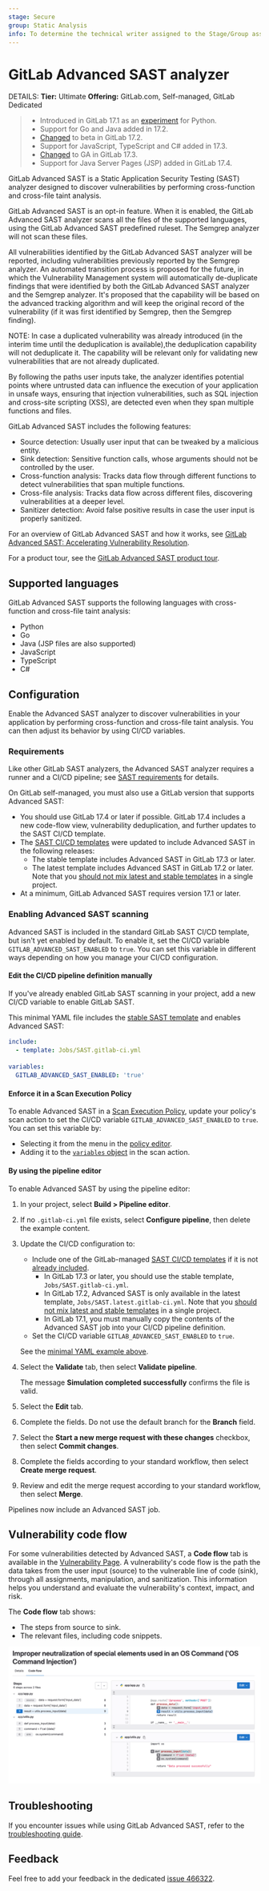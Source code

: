 ```yaml
---
stage: Secure
group: Static Analysis
info: To determine the technical writer assigned to the Stage/Group associated with this page, see https://handbook.gitlab.com/handbook/product/ux/technical-writing/#assignments
---
```


# GitLab Advanced SAST analyzer

DETAILS:
**Tier:** Ultimate
**Offering:** GitLab.com, Self-managed, GitLab Dedicated

> - Introduced in GitLab 17.1 as an [experiment](../../../policy/experiment-beta-support.md) for Python.
> - Support for Go and Java added in 17.2.
> - [Changed](https://gitlab.com/gitlab-org/gitlab/-/issues/461859) to beta in GitLab 17.2.
> - Support for JavaScript, TypeScript and C# added in 17.3.
> - [Changed](https://gitlab.com/gitlab-org/gitlab/-/issues/474094) to GA in GitLab 17.3.
> - Support for Java Server Pages (JSP) added in GitLab 17.4.

GitLab Advanced SAST is a Static Application Security Testing (SAST) analyzer
designed to discover vulnerabilities by performing cross-function and cross-file taint analysis.

GitLab Advanced SAST is an opt-in feature.
When it is enabled, the GitLab Advanced SAST analyzer scans all the files of the supported languages,
using the GitLab Advanced SAST predefined ruleset.
The Semgrep analyzer will not scan these files.

All vulnerabilities identified by the GitLab Advanced SAST analyzer will be reported,
including vulnerabilities previously reported by the Semgrep analyzer.
An automated transition process is proposed for the future,
in which the Vulnerability Management system will automatically de-duplicate findings
that were identified by both the GitLab Advanced SAST analyzer and the Semgrep analyzer.
It's proposed that the capability will be based on the advanced tracking algorithm
and will keep the original record of the vulnerability
(if it was first identified by Semgrep, then the Semgrep finding).

NOTE:
In case a duplicated vulnerability was already introduced (in the interim time until the deduplication is available),the deduplication capability will not deduplicate it. The capability will be relevant only for validating new vulnerabilities that are not already duplicated.

By following the paths user inputs take, the analyzer identifies potential points
where untrusted data can influence the execution of your application in unsafe ways,
ensuring that injection vulnerabilities, such as SQL injection and cross-site scripting (XSS),
are detected even when they span multiple functions and files.

GitLab Advanced SAST includes the following features:

- Source detection: Usually user input that can be tweaked by a malicious entity.
- Sink detection: Sensitive function calls, whose arguments should not be controlled by the user.
- Cross-function analysis: Tracks data flow through different functions to detect vulnerabilities that span multiple functions.
- Cross-file analysis: Tracks data flow across different files, discovering vulnerabilities at a deeper level.
- Sanitizer detection: Avoid false positive results in case the user input is properly sanitized.

<i class="fa fa-youtube-play youtube" aria-hidden="true"></i>
For an overview of GitLab Advanced SAST and how it works, see [GitLab Advanced SAST: Accelerating Vulnerability Resolution](https://youtu.be/xDa1MHOcyn8).

For a product tour, see the [GitLab Advanced SAST product tour](https://gitlab.navattic.com/advanced-sast).

## Supported languages

GitLab Advanced SAST supports the following languages with cross-function and cross-file taint analysis:

- Python
- Go
- Java (JSP files are also supported)
- JavaScript
- TypeScript
- C#

## Configuration

Enable the Advanced SAST analyzer to discover vulnerabilities in your application by performing
cross-function and cross-file taint analysis. You can then adjust its behavior by using CI/CD
variables.

### Requirements

Like other GitLab SAST analyzers, the Advanced SAST analyzer requires a runner and a CI/CD pipeline; see [SAST requirements](index.md#requirements) for details.

On GitLab self-managed, you must also use a GitLab version that supports Advanced SAST:

- You should use GitLab 17.4 or later if possible. GitLab 17.4 includes a new code-flow view, vulnerability deduplication, and further updates to the SAST CI/CD template.
- The [SAST CI/CD templates](index.md#stable-vs-latest-sast-templates) were updated to include Advanced SAST in the following releases:
  - The stable template includes Advanced SAST in GitLab 17.3 or later.
  - The latest template includes Advanced SAST in GitLab 17.2 or later. Note that you [should not mix latest and stable templates](../index.md#template-editions) in a single project.
- At a minimum, GitLab Advanced SAST requires version 17.1 or later.

### Enabling Advanced SAST scanning

Advanced SAST is included in the standard GitLab SAST CI/CD template, but isn't yet enabled by default.
To enable it, set the CI/CD variable `GITLAB_ADVANCED_SAST_ENABLED` to `true`.
You can set this variable in different ways depending on how you manage your CI/CD configuration.

#### Edit the CI/CD pipeline definition manually

If you've already enabled GitLab SAST scanning in your project, add a new CI/CD variable to enable GitLab SAST.

This minimal YAML file includes the [stable SAST template](index.md#stable-vs-latest-sast-templates) and enables Advanced SAST:

```yaml
include:
  - template: Jobs/SAST.gitlab-ci.yml

variables:
  GITLAB_ADVANCED_SAST_ENABLED: 'true'
```

#### Enforce it in a Scan Execution Policy

To enable Advanced SAST in a [Scan Execution Policy](../policies/scan_execution_policies.md), update your policy's scan action to set the CI/CD variable `GITLAB_ADVANCED_SAST_ENABLED` to `true`.
You can set this variable by:

- Selecting it from the menu in the [policy editor](../policies/scan_execution_policies.md#scan-execution-policy-editor).
- Adding it to the [`variables` object](../policies/scan_execution_policies.md#scan-action-type) in the scan action.

#### By using the pipeline editor

To enable Advanced SAST by using the pipeline editor:

1. In your project, select **Build > Pipeline editor**.
1. If no `.gitlab-ci.yml` file exists, select **Configure pipeline**, then delete the example
   content.
1. Update the CI/CD configuration to:
   - Include one of the GitLab-managed [SAST CI/CD templates](index.md#stable-vs-latest-sast-templates) if it is not [already included](index.md#configure-sast-in-your-cicd-yaml).
       - In GitLab 17.3 or later, you should use the stable template, `Jobs/SAST.gitlab-ci.yml`.
       - In GitLab 17.2, Advanced SAST is only available in the latest template, `Jobs/SAST.latest.gitlab-ci.yml`. Note that you [should not mix latest and stable templates](../index.md#template-editions) in a single project.
       - In GitLab 17.1, you must manually copy the contents of the Advanced SAST job into your CI/CD pipeline definition.
   - Set the CI/CD variable `GITLAB_ADVANCED_SAST_ENABLED` to `true`.

   See the [minimal YAML example above](#edit-the-cicd-pipeline-definition-manually).
1. Select the **Validate** tab, then select **Validate pipeline**.

   The message **Simulation completed successfully** confirms the file is valid.
1. Select the **Edit** tab.
1. Complete the fields. Do not use the default branch for the **Branch** field.
1. Select the **Start a new merge request with these changes** checkbox, then select **Commit
   changes**.
1. Complete the fields according to your standard workflow, then select **Create
   merge request**.
1. Review and edit the merge request according to your standard workflow, then select **Merge**.

Pipelines now include an Advanced SAST job.

## Vulnerability code flow

For some vulnerabilities detected by Advanced SAST, a **Code flow** tab is available in the [Vulnerability Page](../vulnerabilities/index.md).
A vulnerability's code flow is the path the data takes from the user input (source) to the vulnerable line of code (sink),
through all assignments, manipulation, and sanitization. This information helps you understand and evaluate the
vulnerability's context, impact, and risk.

The **Code flow** tab shows:

- The steps from source to sink.
- The relevant files, including code snippets.

![Vulnerability Code Flow](../vulnerabilities/img/example_code_flow_of_python_applications_v17_3.png)

## Troubleshooting

If you encounter issues while using GitLab Advanced SAST, refer to the [troubleshooting guide](troubleshooting.md).

## Feedback

Feel free to add your feedback in the dedicated [issue 466322](https://gitlab.com/gitlab-org/gitlab/-/issues/466322).
